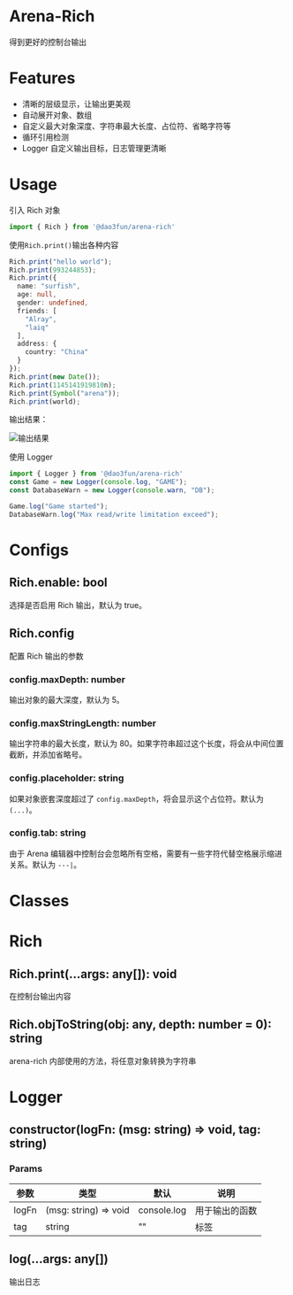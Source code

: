 # Arena-Rich
得到更好的控制台输出

# Features
 - 清晰的层级显示，让输出更美观
 - 自动展开对象、数组
 - 自定义最大对象深度、字符串最大长度、占位符、省略字符等
 - 循环引用检测
 - Logger 自定义输出目标，日志管理更清晰

# Usage
引入 Rich 对象
```ts
import { Rich } from '@dao3fun/arena-rich'
```

使用`Rich.print()`输出各种内容
```ts
Rich.print("hello world");
Rich.print(993244853);
Rich.print({
  name: "surfish",
  age: null,
  gender: undefined,
  friends: [
    "Alray",
    "laiq"
  ],
  address: {
    country: "China"
  }
});
Rich.print(new Date());
Rich.print(1145141919810n);
Rich.print(Symbol("arena"));
Rich.print(world);
```

输出结果：

![输出结果](https://static.codemao.cn/pickduck/BJ0rfYib1e.png?hash=Fq1qlcK65eIzEE-6p000YvkS0QFJ)

使用 Logger
```ts
import { Logger } from '@dao3fun/arena-rich'
const Game = new Logger(console.log, "GAME");
const DatabaseWarn = new Logger(console.warn, "DB");

Game.log("Game started");
DatabaseWarn.log("Max read/write limitation exceed");
```

# Configs

## Rich.enable: bool
选择是否启用 Rich 输出，默认为 true。

## Rich.config
配置 Rich 输出的参数

### config.maxDepth: number
输出对象的最大深度，默认为 5。

### config.maxStringLength: number
输出字符串的最大长度，默认为 80。如果字符串超过这个长度，将会从中间位置截断，并添加省略号。

### config.placeholder: string
如果对象嵌套深度超过了 `config.maxDepth`，将会显示这个占位符。默认为 `(...)`。

### config.tab: string
由于 Arena 编辑器中控制台会忽略所有空格，需要有一些字符代替空格展示缩进关系。默认为 `---|`。

# Classes

# Rich

## Rich.print(...args: any[]): void
在控制台输出内容

## Rich.objToString(obj: any, depth: number = 0): string
arena-rich 内部使用的方法，将任意对象转换为字符串

# Logger

## constructor(logFn: (msg: string) => void, tag: string)

### Params

| 参数 | 类型 | 默认 | 说明 |
| --- | --- | --- | --- |
| logFn | (msg: string) => void | console.log | 用于输出的函数 |
| tag | string | "" | 标签 |

## log(...args: any[])

输出日志